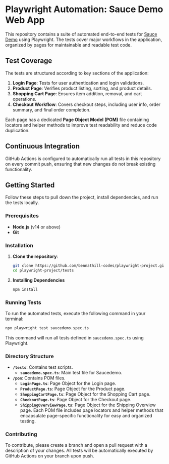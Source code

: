 # Playwright Automation: Sauce Demo Web App

This repository contains a suite of automated end-to-end tests for [Sauce Demo](https://www.saucedemo.com/) using Playwright. The tests cover major workflows in the application, organized by pages for maintainable and readable test code.

## Test Coverage

The tests are structured according to key sections of the application:

1. **Login Page**: Tests for user authentication and login validations.
2. **Product Page**: Verifies product listing, sorting, and product details.
3. **Shopping Cart Page**: Ensures item addition, removal, and cart operations.
4. **Checkout Workflow**: Covers checkout steps, including user info, order summary, and final order completion.

Each page has a dedicated **Page Object Model (POM)** file containing locators and helper methods to improve test readability and reduce code duplication.

## Continuous Integration

GitHub Actions is configured to automatically run all tests in this repository on every commit push, ensuring that new changes do not break existing functionality.

## Getting Started

Follow these steps to pull down the project, install dependencies, and run the tests locally.

### Prerequisites

- **Node.js** (v14 or above)
- **Git**

### Installation

1. **Clone the repository**:

   ```bash
   git clone https://github.com/bennathill-codes/playwright-project.git
   cd playwright-project/tests
   ```

2. **Installing Dependencies**
   ```bash
   npm install
   ```

### Running Tests

To run the automated tests, execute the following command in your terminal:

```bash
npx playwright test saucedemo.spec.ts
```

This command will run all tests defined in `saucedemo.spec.ts` using Playwright.

### Directory Structure

- **`/tests`**: Contains test scripts.
  - **`saucedemo.spec.ts`**: Main test file for Saucedemo.
- **`/pom`**: Contains POM files.
  - **`LoginPage.ts`**: Page Object for the Login page.
  - **`ProductPage.ts`**: Page Object for the Product page.
  - **`ShoppingCartPage.ts`**: Page Object for the Shopping Cart page.
  - **`CheckoutPage.ts`**: Page Object for the Checkout page.
  - **`ShippingOverviewPage.ts`**: Page Object for the Shipping Overview page.
    Each POM file includes page locators and helper methods that encapsulate page-specific functionality for easy and organized testing.

### Contributing

To contribute, please create a branch and open a pull request with a description of your changes. All tests will be automatically executed by GitHub Actions on your branch upon push.

